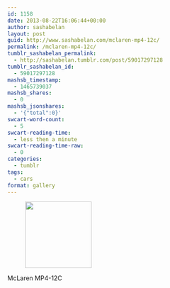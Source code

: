 ```yaml
---
id: 1158
date: 2013-08-22T16:06:44+00:00
author: sashabelan
layout: post
guid: http://www.sashabelan.com/mclaren-mp4-12c/
permalink: /mclaren-mp4-12c/
tumblr_sashabelan_permalink:
  - http://sashabelan.tumblr.com/post/59017297128
tumblr_sashabelan_id:
  - 59017297128
mashsb_timestamp:
  - 1465739037
mashsb_shares:
  - 0
mashsb_jsonshares:
  - '{"total":0}'
swcart-word-count:
  - 5
swcart-reading-time:
  - less then a minute
swcart-reading-time-raw:
  - 0
categories:
  - tumblr
tags:
  - cars
format: gallery
---
```

<div id='gallery-527' class='gallery galleryid-1158 gallery-columns-3 gallery-size-thumbnail'>
  <figure class='gallery-item'> 
  
  <div class='gallery-icon portrait'>
    <a href='http://www.sashabelan.ru/mclaren-mp4-12c/attachment/1159/'><img width="150" height="150" src="http://www.sashabelan.ru/wp-content/uploads/2013/08/tumblr_mrxwr8oYKG1qarj97o1_500-150x150.jpg" class="attachment-thumbnail size-thumbnail" alt="" /></a>
  </div></figure>
</div>

McLaren MP4-12C
